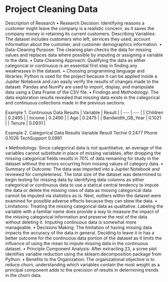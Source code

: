 # Project Cleaning Data


Description of Research
•	Research Decision: Identifying reasons a customer might leave the company is a realistic concern, as it saves the company money in retaining its current customers. Describing Variables: The dataset includes customers who left, services they used, account information about the customer, and customer demographics information. 
•	Data-Cleaning Purpose: The cleaning plan checks the data for missing values and replaces data where possible by imputing or assigning a variable to the data. 
•	Data-Cleaning Approach: Qualifying the data as either categorical or continuous is an essential first step in finding any weaknesses in the dataset. 
•	Choosing programming language and libraries: Python is used for the project because it can be applied inside a Jupiter Notebook and can easily verify the results of changes made to the dataset. Pandas and NumPy are used to import, display, and manipulate data using a Data Frame of the CSV file. 
•	Findings and Methodology: The data exploration results revealed that missing data exists in the categorical and continuous collections made in the previous sections.

Example 1. Continuous Data Results
| Variable | Result | 
| --- | --- |
| Children | 0.2495 |
| Income | 0.2490 |
| Age | 0.2475 |
| Bandwidth_GB_Year | 0.1021 |
| Tenure | 0.0931 |


Example 2. Categorical Data Results
Variable	Result
Techie	0.2477
Phone	0.1026
TechSupport	0.0991

•	Methodology: Since categorical data is not quantitative, an average of the variables cannot substitute in place of missing variables, after dropping the missing categorical fields results in 70% of data remaining for study in the dataset without the errors occurring from missing values of category data. 
•	Summary of Outcome: The data was imported into a Jupiter Notebook and reviewed for completeness. The total size of the dataset was determined to begin testing for missing data by identifying data columns as either categorical or continuous data to use a statical central tendency to impute the data or delete the missing rows of data as missing categorical data cannot be imputed via statistics as is. Next, outliers within the dataset were examined for possible adverse effects because they can skew the data. 
•	Limitations: Treating the missing categorical data as qualitative. Labeling the variable with a familiar name does provide a way to measure the impact of the missing categorical information and preserve the rest of the data without deleting it. Imputing continuous data is somewhat more manageable.
•	Decisions Making: The limitation of having missing data impacts the accuracy of the data in general. Deciding to leave it in has a better outcome for the continuous data portion of the dataset as it limits the influence of using the mean to impute missing data in the continuous dataset.
•	Principle Component Analysis: After extracting 23, a scree plot identifies variable reduction using the sklearn.decomposition package from Python.
•	Benefits to the Organization: The organizational objective is to reduce churn, understanding which variables contain the most weight as a principal component adds to the precision of results in determining trends in the churn data. 
